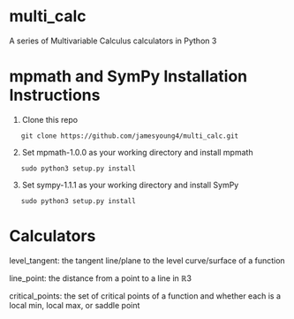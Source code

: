 # multi_calc
A series of Multivariable Calculus calculators in Python 3

# mpmath and SymPy Installation Instructions
1. Clone this repo
```
   git clone https://github.com/jamesyoung4/multi_calc.git
```
2. Set mpmath-1.0.0 as your working directory and install mpmath
```
   sudo python3 setup.py install
```
3. Set sympy-1.1.1 as your working directory and install SymPy
```
   sudo python3 setup.py install
```

# Calculators
level_tangent: the tangent line/plane to the level curve/surface of a function

line_point: the distance from a point to a line in ℝ3

critical_points: the set of critical points of a function and whether each is a local min, local max, or saddle point
